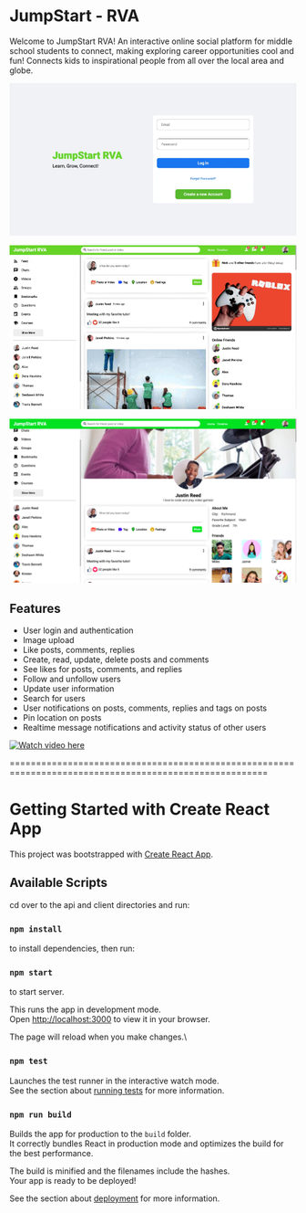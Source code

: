 # JumpStart - RVA
Welcome to JumpStart RVA! An interactive online social platform for middle school students to connect, making exploring career opportunities cool and fun! Connects kids to inspirational people from all over the local area and globe.






![](Readme/login.gif)






![](Readme/ui-walkthrough.gif)







![](Readme/Image-3.png)



## Features

- User login and authentication
- Image upload
- Like posts, comments, replies
- Create, read, update, delete posts and comments
- See likes for posts, comments, and replies
- Follow and unfollow users
- Update user information
- Search for users
- User notifications on posts, comments, replies and tags on posts
- Pin location on posts 
- Realtime message notifications and activity status of other users





[![Watch video here](http://img.youtube.com/vi/_jha3vN174s/0.jpg)](http://www.youtube.com/watch?v=_jha3vN174s)














=======================================================================================================





# Getting Started with Create React App

This project was bootstrapped with [Create React App](https://github.com/facebook/create-react-app).

## Available Scripts

cd over to the api and client directories and run:

### `npm install`

to install dependencies, then run:

### `npm start`

to start server.

This runs the app in development mode.\
Open [http://localhost:3000](http://localhost:3000) to view it in your browser.

The page will reload when you make changes.\


### `npm test`

Launches the test runner in the interactive watch mode.\
See the section about [running tests](https://facebook.github.io/create-react-app/docs/running-tests) for more information.

### `npm run build`

Builds the app for production to the `build` folder.\
It correctly bundles React in production mode and optimizes the build for the best performance.

The build is minified and the filenames include the hashes.\
Your app is ready to be deployed!

See the section about [deployment](https://facebook.github.io/create-react-app/docs/deployment) for more information.

